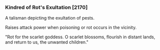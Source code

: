 ### Kindred of Rot's Exultation [2170]

A talisman depicting the exultation of pests.

Raises attack power when poisoning or rot occurs in the vicinity.

"Rot for the scarlet goddess. O scarlet blossoms, flourish in distant lands, and return to us, the unwanted children."